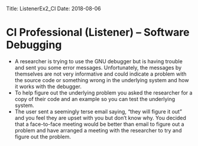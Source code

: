 Title: ListenerEx2_CI
Date: 2018-08-06

# CI Professional (Listener) – Software Debugging

- A researcher is trying to use the GNU debugger but is having trouble and sent you some error messages. Unfortunately, the messages by themselves are not very informative and could indicate a problem with the source code or something wrong in the underlying system and how it works with the debugger.
- To help figure out the underlying problem you asked the researcher for a copy of their code and an example so you can test the underlying system.
- The user sent a seemingly terse email saying, “they will figure it out” and you feel they are upset with you but don’t know why. You decided that a face-to-face meeting would be better than email to figure out a problem and have arranged a meeting with the researcher to try and figure out the problem. 
